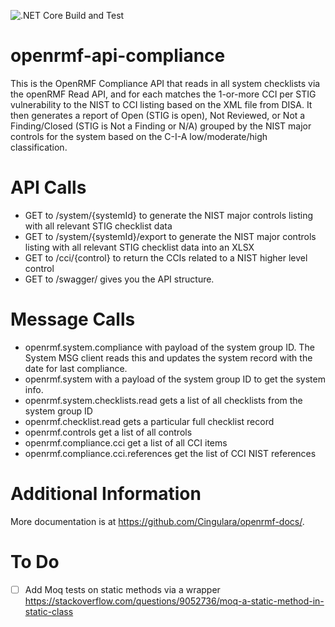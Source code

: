 ![.NET Core Build and Test](https://github.com/Cingulara/openrmf-api-compliance/workflows/.NET%20Core%20Build%20and%20Test/badge.svg)

# openrmf-api-compliance
This is the OpenRMF Compliance API that reads in all system checklists via the openRMF Read API, 
and for each matches the 1-or-more CCI per STIG vulnerability to the NIST to CCI listing based on 
the XML file from DISA. It then generates a report of Open (STIG is open), Not Reviewed, or Not a Finding/Closed
(STIG is Not a Finding or N/A) grouped by the NIST major controls for the system based on the C-I-A 
low/moderate/high classification.

# API Calls

* GET to /system/{systemId} to generate the NIST major controls listing with all relevant STIG checklist data
* GET to /system/{systemId}/export to generate the NIST major controls listing with all relevant STIG checklist data into an XLSX
* GET to /cci/{control} to return the CCIs related to a NIST higher level control
* GET to /swagger/ gives you the API structure.

# Message Calls
* openrmf.system.compliance with payload of the system group ID. The System MSG client reads this and updates the system record with the date for last compliance.
* openrmf.system with a payload of the system group ID to get the system info.
* openrmf.system.checklists.read gets a list of all checklists from the system group ID
* openrmf.checklist.read gets a particular full checklist record
* openrmf.controls get a list of all controls
* openrmf.compliance.cci get a list of all CCI items
* openrmf.compliance.cci.references get the list of CCI NIST references

# Additional Information
More documentation is at https://github.com/Cingulara/openrmf-docs/.

# To Do
* [ ] Add Moq tests on static methods via a wrapper https://stackoverflow.com/questions/9052736/moq-a-static-method-in-static-class